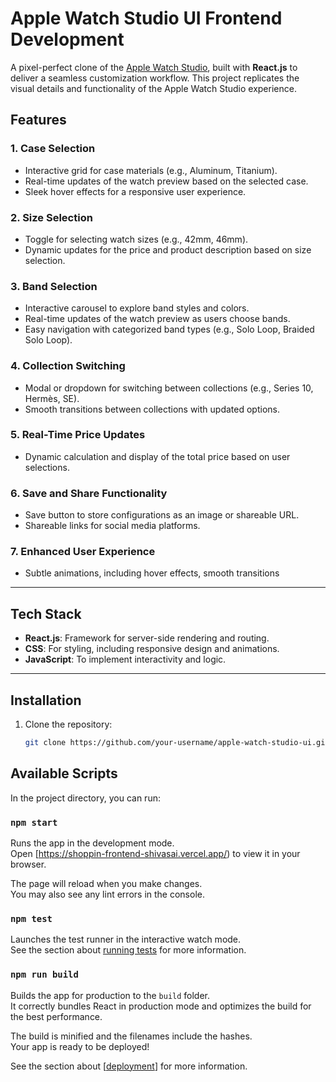 # Apple Watch Studio UI Frontend Development  

A pixel-perfect clone of the [Apple Watch Studio](https://www.apple.com/shop/studio/apple-watch), built with **React.js** to deliver a seamless customization workflow. This project replicates the visual details and functionality of the Apple Watch Studio experience.

## Features  

### **1. Case Selection**  
- Interactive grid for case materials (e.g., Aluminum, Titanium).  
- Real-time updates of the watch preview based on the selected case.  
- Sleek hover effects for a responsive user experience.  

### **2. Size Selection**  
- Toggle for selecting watch sizes (e.g., 42mm, 46mm).  
- Dynamic updates for the price and product description based on size selection.  

### **3. Band Selection**  
- Interactive carousel to explore band styles and colors.  
- Real-time updates of the watch preview as users choose bands.  
- Easy navigation with categorized band types (e.g., Solo Loop, Braided Solo Loop).  

### **4. Collection Switching**  
- Modal or dropdown for switching between collections (e.g., Series 10, Hermès, SE).  
- Smooth transitions between collections with updated options.  

### **5. Real-Time Price Updates**  
- Dynamic calculation and display of the total price based on user selections.  

### **6. Save and Share Functionality**  
- Save button to store configurations as an image or shareable URL.  
- Shareable links for social media platforms.  

### **7. Enhanced User Experience**  
- Subtle animations, including hover effects, smooth transitions
---

## Tech Stack  

- **React.js**: Framework for server-side rendering and routing.  
- **CSS**: For styling, including responsive design and animations.  
- **JavaScript**: To implement interactivity and logic.  

---

## Installation  

1. Clone the repository:  
   ```bash
   git clone https://github.com/your-username/apple-watch-studio-ui.git

## Available Scripts

In the project directory, you can run:

### `npm start`

Runs the app in the development mode.\
Open [https://shoppin-frontend-shivasai.vercel.app/) to view it in your browser.

The page will reload when you make changes.\
You may also see any lint errors in the console.

### `npm test`

Launches the test runner in the interactive watch mode.\
See the section about [running tests](https://facebook.github.io/create-react-app/docs/running-tests) for more information.

### `npm run build`

Builds the app for production to the `build` folder.\
It correctly bundles React in production mode and optimizes the build for the best performance.

The build is minified and the filenames include the hashes.\
Your app is ready to be deployed!

See the section about [[deployment](https://shoppin-frontend-shivasai.vercel.app/)] for more information.


